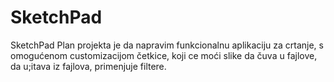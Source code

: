 # SketchPad
SketchPad
Plan projekta je da napravim funkcionalnu aplikaciju za crtanje, s omogućenom customizacijom četkice, koji ce moći slike da čuva u fajlove, da u;itava iz fajlova, primenjuje filtere.

